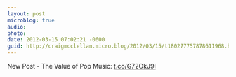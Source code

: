 ```yaml
---
layout: post
microblog: true
audio: 
photo: 
date: 2012-03-15 07:02:21 -0600
guid: http://craigmcclellan.micro.blog/2012/03/15/t180277757878611968.html
---
```

New Post - The Value of Pop Music: [t.co/G72OkJ9l](http://t.co/G72OkJ9l)
